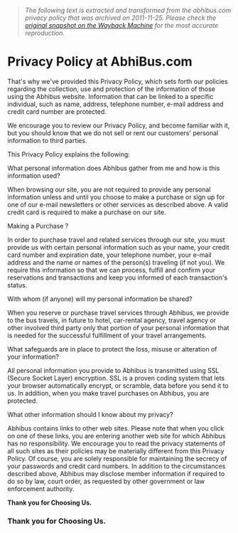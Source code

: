 > *The following text is extracted and transformed from the abhibus.com privacy policy that was archived on 2011-11-25. Please check the [original snapshot on the Wayback Machine](https://web.archive.org/web/20111125060000id_/http%3A//abhibus.com/privacy.php) for the most accurate reproduction.*

# Privacy Policy at AbhiBus.com

That's why we've provided this Privacy Policy, which sets forth our policies regarding the collection, use and protection of the information of those using the Abhibus website. Information that can be linked to a specific individual, such as name, address, telephone number, e-mail address and credit card number are protected.

We encourage you to review our Privacy Policy, and become familiar with it, but you should know that we do not sell or rent our customers' personal information to third parties.

This Privacy Policy explains the following: 

What personal information does Abhibus gather from me and how is this information used?

When browsing our site, you are not required to provide any personal information unless and until you choose to make a purchase or sign up for one of our e-mail newsletters or other services as described above. A valid credit card is required to make a purchase on our site.

Making a Purchase ?

In order to purchase travel and related services through our site, you must provide us with certain personal information such as your name, your credit card number and expiration date, your telephone number, your e-mail address and the name or names of the person(s) traveling (if not you). We require this information so that we can process, fulfill and confirm your reservations and transactions and keep you informed of each transaction's status.

With whom (if anyone) will my personal information be shared?

When you reserve or purchase travel services through Abhibus, we provide to the bus travels, in future to hotel, car-rental agency, travel agency or other involved third party only that portion of your personal information that is needed for the successful fulfillment of your travel arrangements.

What safeguards are in place to protect the loss, misuse or alteration of your information?

All personal information you provide to Abhibus is transmitted using SSL (Secure Socket Layer) encryption. SSL is a proven coding system that lets your browser automatically encrypt, or scramble, data before you send it to us. In addition, when you make travel purchases on Abhibus, you are protected. 

What other information should I know about my privacy?

Abhibus contains links to other web sites. Please note that when you click on one of these links, you are entering another web site for which Abhibus has no responsibility. We encourage you to read the privacy statements of all such sites as their policies may be materially different from this Privacy Policy. Of course, you are solely responsible for maintaining the secrecy of your passwords and credit card numbers. In addition to the circumstances described above, Abhibus may disclose member information if required to do so by law, court order, as requested by other government or law enforcement authority.

**Thank you for Choosing Us.**

### Thank you for Choosing Us.
